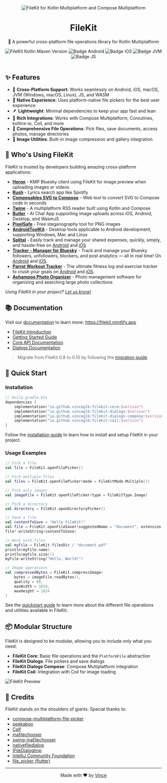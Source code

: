 <div align="center">
  <img src="https://github.com/user-attachments/assets/78fbdb24-6210-4d41-afeb-57d199a743f8" alt="FileKit for Kotlin Multiplatform and Compose Multiplatform" />

  <br>

  <h1>FileKit</h1>
  <p>🚀 A powerful cross-platform file operations library for Kotlin Multiplatform</p>

  <div>
    <img src="https://img.shields.io/maven-central/v/io.github.vinceglb/filekit-core" alt="FileKit Kotlin Maven Version" />
    <img src="https://img.shields.io/badge/Platform-Android-brightgreen.svg?logo=android" alt="Badge Android" />
		<img src="https://img.shields.io/badge/Platform-iOS%20%2F%20macOS-lightgrey.svg?logo=apple" alt="Badge iOS" />
		<img src="https://img.shields.io/badge/Platform-JVM-8A2BE2.svg?logo=openjdk" alt="Badge JVM" />
    <img src="https://img.shields.io/badge/Platform-WASM%20%2F%20JS-yellow.svg?logo=javascript" alt="Badge JS" />
  </div>

  <br>
</div>

## ✨ Features

- 📱 **Cross-Platform Support**: Works seamlessly on Android, iOS, macOS, JVM (Windows, macOS, Linux), JS, and WASM
- 🎯 **Native Experience**: Uses platform-native file pickers for the best user experience
- 🪶 **Lightweight**: Minimal dependencies to keep your app fast and lean
- 🔌 **Rich Integrations**: Works with Compose Multiplatform, Coroutines, kotlinx-io, Coil, and more
- 📂 **Comprehensive File Operations**: Pick files, save documents, access photos, manage directories
- 🎨 **Image Utilities**: Built-in image compression and gallery integration

## 🚀 Who's Using FileKit

FileKit is trusted by developers building amazing cross-platform applications:

- **[Heron](https://github.com/tunjid/heron)** - KMP Bluesky client using FileKit for image preview when uploading images or videos
- **[Rush](https://github.com/shub39/Rush)** - Lyrics search app like Spotify
- **[Composables SVG to Compose](https://composables.com/svg-to-compose)** - Web tool to convert SVG to Compose code in seconds
- **[Twine](https://github.com/msasikanth/twine)** - A multiplatform RSS reader built using Kotlin and Compose
- **[Butler](https://github.com/HLCaptain/butler)** - AI Chat App supporting image uploads across iOS, Android, Desktop, and WasmJS
- **[PixelSafe](https://github.com/StefanOltmann/pixelsafe)** - Free steganography tool for PNG images
- **[AndroidToolKit](https://github.com/LazyIonEs/AndroidToolKit)** - Desktop tools applicable to Android development, supporting Windows, Mac and Linux
- **[Splital](https://splital.com/)** - Easily track and manage your shared expenses, quickly, simply, and hassle-free on [Android](https://play.google.com/store/apps/details?id=com.splital.project) and [iOS](https://apps.apple.com/us/app/splital-settle-up-easily/id6501984581)
- **[Tracker - Manager for Bluesky](https://play.google.com/store/apps/details?id=com.bluesky.followers.analyzer)** - Track and manage your Bluesky followers, unfollowers, blockers, and post analytics — all in real time! On [Android](https://play.google.com/store/apps/details?id=com.bluesky.followers.analyzer) and [iOS](https://apps.apple.com/us/app/tracker-manager-for-bluesky/id6740998282).
- **[Parrot Workout Tracker](https://parrotworkouttracker.com/)** - The ultimate fitness log and exercise tracker to crush your goals on [Android](https://play.google.com/store/apps/details?id=de.kreiniker.parrotworkouttracker) and [iOS](https://apps.apple.com/us/app/workout-tracker-log-parrot/id6741729053).
- **[Ashampoo Photo Organizer](https://www.ashampoo.com/en-us/photo-organizer)** - Photo management software for organizing and searching large photo collections

*Using FileKit in your project? [Let us know!](https://github.com/vinceglb/FileKit/discussions/343)*

## 📚 Documentation

Visit our [documentation](https://filekit.mintlify.app) to learn more: https://filekit.mintlify.app

- [FileKit Introduction](https://filekit.mintlify.app/introduction)
- [Getting Started Guide](https://filekit.mintlify.app/quickstart)
- [Core API Documentation](https://filekit.mintlify.app/core/setup)
- [Dialogs Documentation](https://filekit.mintlify.app/dialogs/setup)

> Migrate from FileKit 0.8 to 0.10 by following the [migration guide](https://filekit.mintlify.app/migrate-to-v0.10).

## 🚀 Quick Start

### Installation

```kotlin
// build.gradle.kts
dependencies {
    implementation("io.github.vinceglb:filekit-core:$version")
    implementation("io.github.vinceglb:filekit-dialogs:$version")
    implementation("io.github.vinceglb:filekit-dialogs-compose:$version")
    implementation("io.github.vinceglb:filekit-coil:$version")
}
```

Follow the [installation guide](https://filekit.mintlify.app/installation) to learn how to install and setup FileKit in your project.

### Usage Examples

```kotlin
// Pick a file
val file = FileKit.openFilePicker()

// Pick multiple files
val files = FileKit.openFilePicker(mode = FileKitMode.Multiple())

// Pick only images
val imageFile = FileKit.openFilePicker(type = FileKitType.Image)

// Pick a directory
val directory = FileKit.openDirectoryPicker()

// Save a file
val contentToSave = "Hello FileKit!"
val file = FileKit.openFileSaver(suggestedName = "document", extension = "txt")
file?.writeString(contentToSave)

// Work with files
val myFile = FileKit.filesDir / "document.pdf"
println(myFile.name)
println(myFile.size())
myFile.writeString("Hello, World!")

// Image operations
val compressedBytes = FileKit.compressImage(
    bytes = imageFile.readBytes(),
    quality = 80,
    maxWidth = 1024,
    maxHeight = 1024
)
```

See the [quickstart guide](https://filekit.mintlify.app/quickstart) to learn more about the different file operations and utilities available in FileKit.

## 📦 Modular Structure

FileKit is designed to be modular, allowing you to include only what you need:

- **FileKit Core**: Basic file operations and the `PlatformFile` abstraction
- **FileKit Dialogs**: File pickers and save dialogs
- **FileKit Dialogs Compose**: Compose Multiplatform integration
- **FileKit Coil**: Integration with Coil for image loading

![FileKit Preview](https://github.com/vinceglb/FileKit/assets/24540801/e8a7bc49-41cc-4632-84c4-1013fd23dd76)

## 🙏 Credits

FileKit stands on the shoulders of giants. Special thanks to:
- [compose-multiplatform-file-picker](https://github.com/Wavesonics/compose-multiplatform-file-picker)
- [peekaboo](https://github.com/onseok/peekaboo)
- [Calf](https://github.com/MohamedRejeb/Calf)
- [jnafilechooser](https://github.com/steos/jnafilechooser)
- [swing-jnafilechooser](https://github.com/DJ-Raven/swing-jnafilechooser)
- [nativefiledialog](https://github.com/mlabbe/nativefiledialog)
- [IFileDialogImp](https://github.com/dbwiddis/IFileDialogImp)
- [IntelliJ Community Foundation](https://github.com/JetBrains/intellij-community/blob/master/platform/util/ui/src/com/intellij/ui/mac/foundation/Foundation.java)
- [file_picker (flutter)](https://pub.dev/packages/file_picker)

---

<div align="center">
  <p>Made with ❤️ by <a href="https://github.com/vinceglb">Vince</a></p>
  <!-- <p>If you find FileKit helpful, please consider giving it a ⭐️</p> -->
</div>
